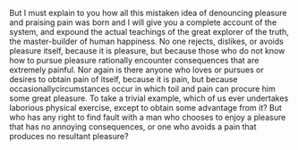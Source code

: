 But I must explain to you how all this mistaken idea of denouncing pleasure and
praising pain was born and I will give you a complete account of the system, 
and expound the actual teachings of the great explorer of the truth, the
master-builder of human happiness. No one rejects, dislikes, or avoids 
pleasure itself, because it is pleasure, but because those who do not 
know how to pursue pleasure rationally encounter consequences that are 
extremely painful. Nor again is there anyone who loves or pursues or desires 
to obtain pain of itself, because it is pain, but because occasionallycircumstances 
occur in which toil and pain can procure him some great pleasure. 
To take a trivial example, which of us ever undertakes laborious physical exercise,
except to obtain some advantage from it? But who has any right to find fault with
a man who chooses to enjoy a pleasure that has no annoying consequences, or one
who avoids a pain that produces no resultant pleasure?